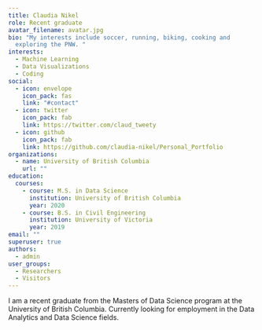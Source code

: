 ```yaml
---
title: Claudia Nikel
role: Recent graduate
avatar_filename: avatar.jpg
bio: "My interests include soccer, running, biking, cooking and
  exploring the PNW. "
interests:
  - Machine Learning
  - Data Visualizations
  - Coding
social:
  - icon: envelope
    icon_pack: fas
    link: "#contact"
  - icon: twitter
    icon_pack: fab
    link: https://twitter.com/claud_tweety
  - icon: github
    icon_pack: fab
    link: https://github.com/claudia-nikel/Personal_Portfolio
organizations:
  - name: University of British Columbia
    url: ""
education:
  courses:
    - course: M.S. in Data Science
      institution: University of British Columbia
      year: 2020
    - course: B.S. in Civil Engineering
      institution: University of Victoria
      year: 2019
email: ""
superuser: true
authors:
  - admin
user_groups:
  - Researchers
  - Visitors
---
```

I am a recent graduate from the Masters of Data Science program at the University of British Columbia. Currently looking for employment in the Data Analytics and Data Science fields.
